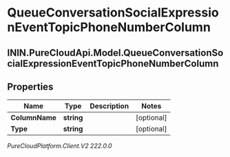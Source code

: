 # QueueConversationSocialExpressionEventTopicPhoneNumberColumn

## ININ.PureCloudApi.Model.QueueConversationSocialExpressionEventTopicPhoneNumberColumn

## Properties

|Name | Type | Description | Notes|
|------------ | ------------- | ------------- | -------------|
| **ColumnName** | **string** |  | [optional] |
| **Type** | **string** |  | [optional] |



_PureCloudPlatform.Client.V2 222.0.0_
